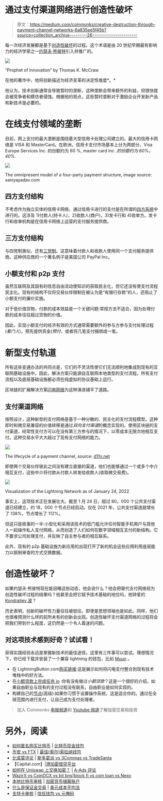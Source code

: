 # 通过支付渠道网络进行创造性破坏

> 原文：<https://medium.com/coinmonks/creative-destruction-through-payment-channel-networks-6a835ee5f45b?source=collection_archive---------26----------------------->

每一次经济发展都是基于[创造性破坏](https://en.wikipedia.org/wiki/Creative_destruction)的过程。这个术语是由 20 世纪早期最有影响力的经济学家之一[约瑟夫·熊彼特](https://en.wikipedia.org/wiki/Joseph_Schumpeter)引入并推广的。

![](img/95cc4c4ba9a07de47f9cf985dc92fcb3.png)

“Prophet of Innovation” by Thomas K. McCraw

在他的著作中，他将创新描述为经济变革的决定性维度*。*

他认为，技术创新通常会导致暂时的垄断，这种垄断会带来额外的利益，但很快就会被竞争者和模仿者侵蚀。根据他的观点，这些暂时垄断对于激励企业开发新产品和新技术是必要的。

# 在线支付领域的垄断

目前，网上支付的最大垄断是围绕着大型信用卡处理公司建立的。最大的信用卡网络是 VISA 和 MasterCard。在欧洲，信用卡支付市场基本上分为两部分，Visa Europe Services Inc. 的份额约为 60 %, master card Inc .*的份额约为 60%。40%.*

![](img/bf856e8a774d210ffcd94db60c770d26.png)

The omnipresent model of a four-party payment structure, image source: saniyayadav.com

## 四方支付结构

不考虑作为独立实体的信用卡网络，通过信用卡进行的支付是在所谓的[四方系统](https://en.wikipedia.org/wiki/Card_scheme#Four-party_scheme)中进行的。这涉及 1)付款人(持卡人)，2)收款人(商户)，3)发卡行和 4)收单方。发卡行和收单机构是在信用卡网络上运营的支付服务提供商。

## 三方支付结构

与四党制类似，还有[三党制](https://en.wikipedia.org/wiki/Card_scheme#Three-party_scheme)。这意味着付款人和收款人使用同一个支付服务提供商。这种供应商的一个著名例子是美国公司 PayPal Inc。

## 小额支付和 p2p 支付

虽然互联网及其固有的信息自由流动使知识的获取民主化，但它还没有使支付流程民主化。现有的结构不仅将交易伙伴限制在被认为是“有银行存款”的人，还阻止了小额支付的廉价实施。

对于低价值货物，付款的成本效益是一个关键问题:常规方法不适合，因为处理付款的成本往往超过货物的价值。

因此，实现小额支付的经济有效的方式通常需要额外的参与方参与支付处理过程(*看门人*)，预先提供资金(*预付*，或者将几笔支付捆绑成一笔。

# 新型支付轨道

所有这些变通办法的共同点是，它们的不灵活性使它们无法顺利地集成到现有的互联网基础设施中。因此，解决方案只能源自互联网本地类型的支付流程。所有支付流程以及底层基础设施都必须在纯虚拟的协议基础上运行。

区块链的扩展解决方案[闪电网络](https://lightning.network/)为这种演进铺平了道路。

## 支付渠道网络

按照设计，这种新型的支付网络是基于一种分散的、民主化的支付流程模型。这种即时和微交易兼容的价值转移是通过*双向支付渠道*的概念实现的。使用区块链的支付渠道，经常性支付方可以在没有第三方参与的情况下，以零成本无限次地相互支付。这种交易水平大大超过了现有支付网络的能力。

![](img/f7f79f4322c27a2b3f66de7b00d01f14.png)

The lifecycle of a payment channel, source: [d11n.net](https://d11n.net/lightning-network-payment-channel-lifecycle.html)

即使两个交易伙伴彼此之间没有建立直接的渠道，他们也能够通过一个或多个中介相互支付，这些中介将付款从付款人转发给收款人(收取微交易费)。

![](img/e844ee28569417a11f5d615ae298213a.png)

Visualization of the Lightning Network as of January 24, 2022

事实上，这项技术正在发展壮大。截至 1 月 24 日，超过 80，000 个公共支付渠道已经建立，约 18，000 个节点已经启动。仅在 2021 年，公共支付渠道就增长了 138%，节点增长了 112%。

但这只是故事的一半:小型化和采用该技术的低门槛允许任何智能手机用户与其他人一起操作私人支付网络，从而创造了人们如何在数字领域相互支付的新结构。它不要求公司处理支付，并反映了自主参与者的相互联系。

此外，现有的 p2p 基础设施为新应用的出现打开了新的机会这些应用利用底层能力以抵制审查的方式交换数据。

# 创造性破坏？

如果约瑟夫·熊彼特现在能目睹这些动态，他会说什么？他会把替代支付网络视为创造性破坏过程的结果吗？他甚至会把它赋予技术基础的地位吗，他钟爱的 [Kondratiev 波](https://en.wikipedia.org/wiki/Kondratiev_wave)？

历史表明，创新的破坏性力量往往被低估，即使是思想领袖也是如此。同样，他们也很难预测什么样的前所未有的创新会出现。创造性破坏支付渠道网络的过程将会把我们带到什么程度，这仍然是一个令人着迷的问题。

## 对这项技术感到好奇？试试看！

获得实践经验永远是掌握新技术的最佳途径。这里有三件事可以尝试。理想情况下，你已经下载并安装了一个兼容 lightning 的钱包，比如 [Muun](https://muun.com/) 。

*   在 LightningButton.com[购买链接](http://LightningButton.com):这是展示如何将闪电支付整合到现有技术堆栈中的好方法。
*   在[小额贷款上完成任务 io](http://Microlancer.io) :你有没有做过*小额贷款*？这是一个很好的介绍，如果自由职业与现有的支付过程没有联系，自由职业是如何实现的。
*   构建自己的[节点](https://getumbrel.com/)(高级):如果你习惯于设置操作系统，这是适合你的。通过在全球范围内进行支付，让自己成为支付处理者。

> 加入 Coinmonks [电报频道](https://t.me/coincodecap)和 [Youtube 频道](https://www.youtube.com/c/coinmonks/videos)了解加密交易和投资

# 另外，阅读

*   [如何匿名购买比特币](https://coincodecap.com/buy-bitcoin-anonymously) | [比特币现金钱包](https://coincodecap.com/bitcoin-cash-wallets)
*   [币安 vs FTX](https://coincodecap.com/binance-vs-ftx) | [最佳(索尔)索拉纳钱包](https://coincodecap.com/solana-wallets)
*   [比诺莫评论](https://coincodecap.com/binomo-review) | [斯多葛派 vs 3Commas vs TradeSanta](https://coincodecap.com/stoic-vs-3commas-vs-tradesanta)
*   【Capital.com】|[港加密借贷平台](https://coincodecap.com/crypto-lending-hong-kong)
*   [如何在 Uniswap 上交换加密？](https://coincodecap.com/swap-crypto-on-uniswap) | [A-Ads 评论](https://coincodecap.com/a-ads-review)
*   [WazirX vs CoinDCX vs bit bns](/coinmonks/wazirx-vs-coindcx-vs-bitbns-149f4f19a2f1)|[block fi vs coin loan vs Nexo](/coinmonks/blockfi-vs-coinloan-vs-nexo-cb624635230d)
*   [本地比特币审核](/coinmonks/localbitcoins-review-6cc001c6ed56) | [加密货币储蓄账户](https://coincodecap.com/cryptocurrency-savings-accounts)
*   [什么是保证金交易](https://coincodecap.com/margin-trading) | [美元成本平均法](https://coincodecap.com/dca)
*   [支持卡审核](https://coincodecap.com/uphold-card-review) | [信任钱包 vs 元掩码](https://coincodecap.com/trust-wallet-vs-metamask)
